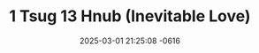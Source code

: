 ---
layout: movie-video-data
date: 2025-03-01 21:25:08 -0616
categories: movie front

# Site Attributes
title: "1 Tsug 13 Hnub (Inevitable Love)"
permalink: "/movie/1_Tsug_13_Hnub_(Inevitable_Love)"

# Movie Attributes
synopsis: "1 Tsug 13 Hnub. Yog hmoob 1 zaj dab neeg los yog keeb kwm uas muaj hnub nyooj li 200 xyooj los lawm. Zaj dab neeg no hais txog ib nkawm niam txiv nkawv lub neej txom nyem uas yog yeej kub thiab nkauj mim. Yeej kub thiaj tau nrog paj tuam lawv mus tua ntxhw yuav coj kaus ntxhw los muag. paj tuam yog ib tug neeg siab phem lim hiam muab Iwm tus neeg mus txi dab kom tua tau ntxhw. yeejkub paub txog pajtuam txoj kev phem lawv thiaj tau sib tua sib ntaus thaum kag paj tuam lawv tuag tag. Yeej kub thiaj rov qab los tsev nws thiaj los poob rau dab teb nws thiai nrhiav kev tawm tsis tau los tsev nkauj mim tos tau ntau hli tsis pom yeej kub los li law thiaj muab yeej kub tso plig lawm. tom gab ntawv nkaujmim mob mob nws thiaj li tuag. yeejkub nkawv mam sib ntsib nyob rau hauv dab teb... saw daws mam soj gab thaum Iw saib seb nkawv lub neej yuav xaus zoo li"
producer: "Paul Yang, Judy Vang"
director: "Viv Thoj"
writer: "Paul Yang, Judy Vang"
video_link: "https://youtu.be/M3V6tydHFAY?si=G2qT7RfRF3Cyj6Dl"
genre: "Historical Romance"
year: "2013"
release_type: "DVD"
storage: "Private"
thumbnail: "{{ '/assets/images/movie_thumbnails/1 Tsug 13 Hnub (Inevitable Love).jpeg' | relative_url }}"
# thumbnail: "/assets/images/movie_thumbnails/1 Tsug 13 Hnub (Inevitable Love).jpeg"
publishing_company: "NplaimLiab Film Production"

# Sequels + Parts
base_movie: ""
total_parts: 0
sequel: ""

# Movie Cast
cast:
- name: "Txhaj Hawj"
- name: "Npauj Vaj"
- name: "Nomvaj Yaj"
- name: "Txawj Yaj"
- name: "Tsawb Hawj"
- name: "Yimleej Lis"
- name: "Vamtseeb Lis Ntsuabxeem Hawj"
- name: "Choj Yaj"
- name: "Lis Hawj"
- name: "Maiv Lis"
- name: "Huas Hawj"
- name: "Favmaiv Hawj"
---